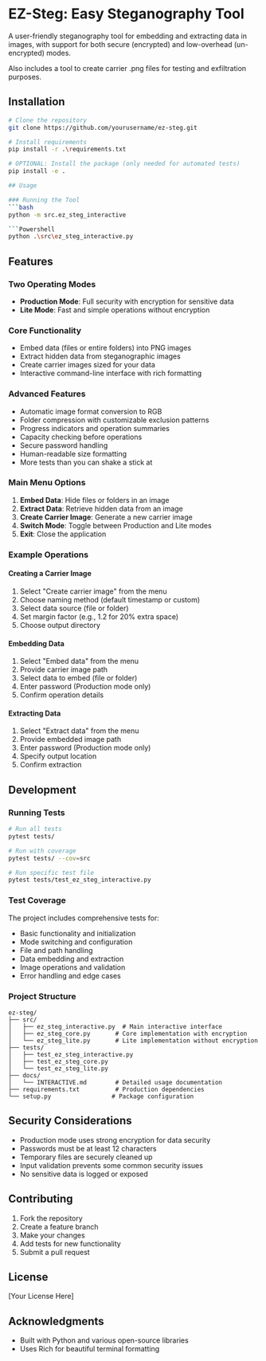 # EZ-Steg: Easy Steganography Tool

A user-friendly steganography tool for embedding and extracting data in images, with support for both secure (encrypted) and low-overhead (un-encrypted) modes.

Also includes a tool to create carrier .png files for testing and exfiltration purposes. 

## Installation

```bash
# Clone the repository
git clone https://github.com/yourusername/ez-steg.git

# Install requirements
pip install -r .\requirements.txt

# OPTIONAL: Install the package (only needed for automated tests)
pip install -e .

## Usage

### Running the Tool
```bash
python -m src.ez_steg_interactive

```Powershell
python .\src\ez_steg_interactive.py
```

## Features

### Two Operating Modes
- **Production Mode**: Full security with encryption for sensitive data
- **Lite Mode**: Fast and simple operations without encryption

### Core Functionality
- Embed data (files or entire folders) into PNG images
- Extract hidden data from steganographic images
- Create carrier images sized for your data
- Interactive command-line interface with rich formatting

### Advanced Features
- Automatic image format conversion to RGB
- Folder compression with customizable exclusion patterns
- Progress indicators and operation summaries
- Capacity checking before operations
- Secure password handling
- Human-readable size formatting
- More tests than you can shake a stick at

### Main Menu Options
1. **Embed Data**: Hide files or folders in an image
2. **Extract Data**: Retrieve hidden data from an image
3. **Create Carrier Image**: Generate a new carrier image
4. **Switch Mode**: Toggle between Production and Lite modes
5. **Exit**: Close the application

### Example Operations

#### Creating a Carrier Image
1. Select "Create carrier image" from the menu
2. Choose naming method (default timestamp or custom)
3. Select data source (file or folder)
4. Set margin factor (e.g., 1.2 for 20% extra space)
5. Choose output directory

#### Embedding Data
1. Select "Embed data" from the menu
2. Provide carrier image path
3. Select data to embed (file or folder)
4. Enter password (Production mode only)
5. Confirm operation details

#### Extracting Data
1. Select "Extract data" from the menu
2. Provide embedded image path
3. Enter password (Production mode only)
4. Specify output location
5. Confirm extraction

## Development

### Running Tests
```bash
# Run all tests
pytest tests/

# Run with coverage
pytest tests/ --cov=src

# Run specific test file
pytest tests/test_ez_steg_interactive.py
```

### Test Coverage
The project includes comprehensive tests for:
- Basic functionality and initialization
- Mode switching and configuration
- File and path handling
- Data embedding and extraction
- Image operations and validation
- Error handling and edge cases

### Project Structure
```
ez-steg/
├── src/
│   ├── ez_steg_interactive.py  # Main interactive interface
│   ├── ez_steg_core.py       # Core implementation with encryption
│   └── ez_steg_lite.py       # Lite implementation without encryption
├── tests/
│   ├── test_ez_steg_interactive.py
│   ├── test_ez_steg_core.py
│   └── test_ez_steg_lite.py
├── docs/
│   └── INTERACTIVE.md        # Detailed usage documentation
├── requirements.txt          # Production dependencies
└── setup.py                 # Package configuration
```

## Security Considerations
- Production mode uses strong encryption for data security
- Passwords must be at least 12 characters
- Temporary files are securely cleaned up
- Input validation prevents some common security issues
- No sensitive data is logged or exposed

## Contributing
1. Fork the repository
2. Create a feature branch
3. Make your changes
4. Add tests for new functionality
5. Submit a pull request

## License
[Your License Here]

## Acknowledgments
- Built with Python and various open-source libraries
- Uses Rich for beautiful terminal formatting
